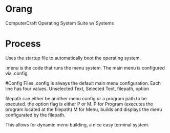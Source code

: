 # Orang
ComputerCraft Operating System Suite w/ Systems

# Process
Uses the startup file to automatically boot the operating system.

.menu is the code that runs the menu system. The main menu is configured via .config

#Config Files
.config is always the default main menu configuration. Each line has four values.
Unselected Text, Selected Text, filepath, option

filepath can either be another menu config or a program path to be executed.
the option flag is either P or M.
    P for Program (executes the program located at the filepath)
    M for Menu, builds and displays the menu configurated by the filepath.

This allows for dynamic menu building, a nice easy terminal system.
